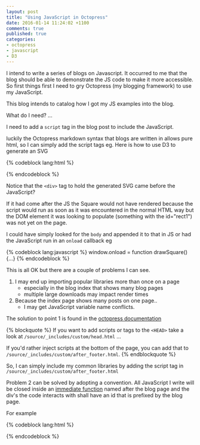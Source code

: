 ```yaml
---
layout: post
title: "Using JavaScript in Octopress"
date: 2016-01-14 11:24:02 +1100
comments: true
published: true
categories: 
- octopress
- javascript
- D3
---
```


I intend to write a series of blogs on Javascript. It occurred to me that the blog should be able to demonstrate the JS code to make it more accessible.
So first things first I need to gry Octopress (my blogging framework) to use my JavaScript.

This blog intends to catalog how I got my JS examples into the blog. <!--more-->

What do I need? ... 

I need to add a `script` tag in the blog post to include the JavaScript.

luckily the Octopress markdown syntax that blogs are written in allows pure html, so I can simply add the script tags
eg. Here is how to use D3 to generate an SVG

{% codeblock lang:html %}
<div id="rect1" class="chart"></div>

<script type="text/javascript" src="https://cdnjs.cloudflare.com/ajax/libs/d3/3.5.12/d3.min.js"></script>

<script>
var square = d3.select("#rect1");

var svgContainer = square.append("svg")
    .attr("width", 100).attr("height", 100);

//Draw the Rectangle
var rectangle = svgContainer.append("rect")
    .attr("x", 10).attr("y", 10).attr("width", 50)
    .attr("height", 60).attr("fill", "red")
    .attr("stroke", "blue").attr("stroke-width", 5);
</script>
{% endcodeblock %}

<div id="jsinocto20160114-rect1" class="chart"></div>


Notice that the `<div>` tag to hold the generated SVG came before the JavaScript?

If it had come after the JS the Square would not have rendered because the script would run as soon as it was encountered in the normal HTML way but the DOM element it was looking to populate (something with the id="rect1") was not yet on the page.

I could have simply looked for the `body` and appended it to that in JS or had the JavaScript run in an `onload` callback eg

{% codeblock lang:javascript %}
window.onload = function drawSquare() {...}
{% endcodeblock %}

This is all OK but there are a couple of problems I can see.

1. I may end up importing popular libraries more than once on a page
    - especially in the blog index that shows many blog pages
    - multiple large downloads may impact render times
2. Because the index page shows many posts on one page..
    - I may get JavaScript variable name conflicts.
  
The solution to point 1 is found in the [octopress documentation](http://octopress.org/docs/theme/template/)

{% blockquote %}
If you want to add scripts or tags to the `<HEAD>` take a look at `/source/_includes/custom/head.html` ...

If you'd rather inject scripts at the bottom of the page, you can add that to `/source/_includes/custom/after_footer.html`.
{% endblockquote %}

So, I can simply include my common libraries by adding the script tag in `/source/_includes/custom/after_footer.html`

Problem 2 can be solved by adopting a convention. All JavaScript I write will be closed inside an [immediate function](https://en.wikipedia.org/wiki/Immediately-invoked_function_expression) named after the blog page and the div's the code interacts with shall have an id that is prefixed by the blog page. 

For example

{% codeblock lang:html %}
<div id="blogpost1-rect1" class="chart"></div>

<script>
(function blogpost1() {
var square = d3.select("#blogpost1-rect1");

var svgContainer = square.append("svg")
    .attr("width", 100).attr("height", 100);

//Draw the Rectangle
var rectangle = svgContainer.append("rect")
    .attr("x", 10).attr("y", 10).attr("width", 50)
    .attr("height", 60).attr("fill", "red")
    .attr("stroke", "blue").attr("stroke-width", 5);
})();
</script>
{% endcodeblock %}


<!-- add my JavaScript -->
<script>
(function jsinocto20160114() {
var square = d3.select("#jsinocto20160114-rect1");

var svgContainer = square.append("svg")
    .attr("width", 100).attr("height", 100);

//Draw the Rectangle
var rectangle = svgContainer.append("rect")
    .attr("x", 10).attr("y", 10).attr("width", 50)
    .attr("height", 60).attr("fill", "red")
    .attr("stroke", "blue").attr("stroke-width", 5);
})();
</script>
  

